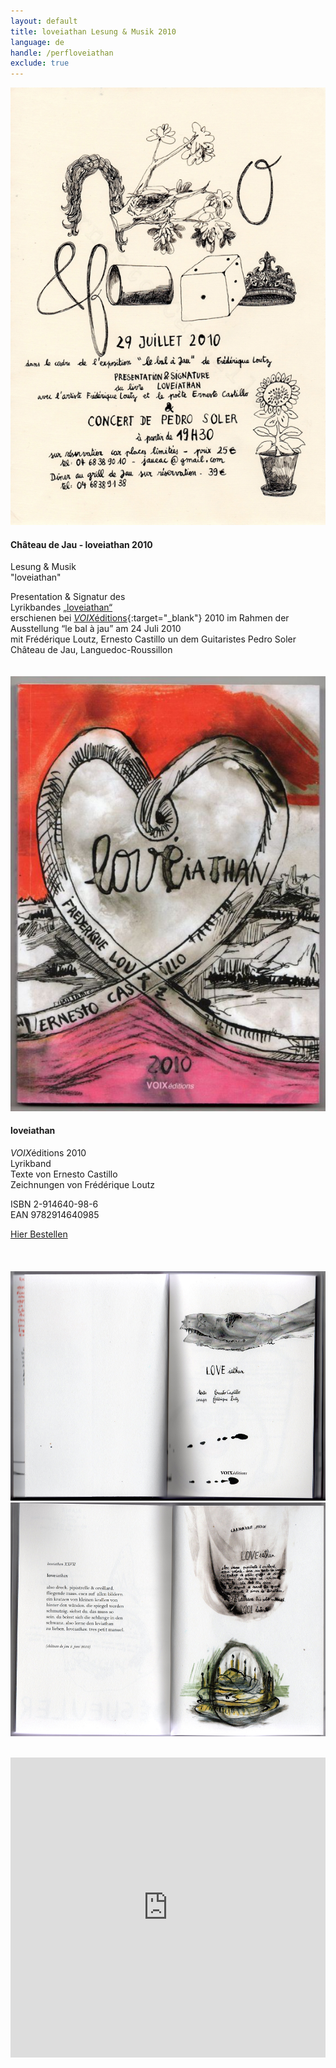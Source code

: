 ```yaml
---
layout: default
title: loveiathan Lesung & Musik 2010
language: de
handle: /perfloveiathan
exclude: true
---
```


<a rel="lightbox" data-lightbox="example-1" href="/galeries/performance-loveiathan/bal-a-jau.jpg" title="Lesung & Musik loveiathan 2010"><img src="/galeries/performance-loveiathan/bal-a-jau.jpg" alt="Lesung & Musik loveiathan 2010" class="img-left"></a>
#### Château de Jau - loveiathan 2010  
  
Lesung & Musik  
"loveiathan" 

Presentation & Signatur des  
Lyrikbandes [„loveiathan“](/loveiathan "loveiathan")  
erschienen bei [*VOIX*éditions](http://www.voixeditions.com/?s=Castillo"){:target="_blank"} 2010  
im Rahmen der Ausstellung “le bal à jau” am 24 Juli 2010  
mit Frédérique Loutz, Ernesto Castillo un dem Guitaristes Pedro Soler  
Château de Jau, Languedoc-Roussillon   
<br style="clear:both" />
<br style="clear:both" />
<a rel="lightbox" data-lightbox="example-1" href="/images/loveiathan-cover.jpg" title="loveiathan Cover"><img src="/images/loveiathan-cover.jpg" alt="loveiathan Cover" class="img-left"></a>
#### loveiathan  
   
*VOIX*éditions 2010  
Lyrikband  
Texte von Ernesto Castillo  
Zeichnungen von Frédérique Loutz  
  
ISBN 2-914640-98-6  
EAN 9782914640985  
  
<a href="http://www.voixeditions.com/?s=Castillo" target="_blank">Hier Bestellen</a>  
<br style="clear:both" />
<br style="clear:both" />  
<a rel="lightbox" data-lightbox="example-1" href="/images/loveiathan-vorseite-web.jpg" title="loveiathan erste Seite"><img src="/images/loveiathan-vorseite-web.jpg" alt="loveiathan erste Seite" class="img-left2"></a>
<a rel="lightbox" data-lightbox="example-1" href="/images/loveiathan-loveiathan-web.jpg" title="loveiathan text"><img src="/images/loveiathan-loveiathan-web.jpg" alt="loveiathan text" class="img-right2"></a>
<br style="clear:both" />
<br style="clear:both" />
<iframe width="100%" height="480" src="https://www.youtube.com/embed/cIBG48QwSnM?rel=0" frameborder="0" allowfullscreen></iframe>

